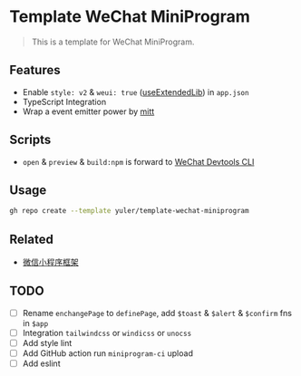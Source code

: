 # Template WeChat MiniProgram

> This is a template for WeChat MiniProgram.

## Features

- Enable `style: v2` & `weui: true` ([useExtendedLib](https://developers.weixin.qq.com/miniprogram/dev/reference/configuration/app.html#useExtendedLib)) in `app.json`
- TypeScript Integration
- Wrap a event emitter power by [mitt](https://github.com/developit/mitt)

## Scripts

- `open` & `preview` & `build:npm` is forward to [WeChat Devtools CLI](https://developers.weixin.qq.com/miniprogram/dev/devtools/cli.html)

## Usage

```bash
gh repo create --template yuler/template-wechat-miniprogram
```

## Related

- [微信小程序框架](https://developers.weixin.qq.com/miniprogram/dev/framework)

## TODO

- [ ] Rename `enchangePage` to `definePage`, add `$toast` & `$alert` & `$confirm` fns in `$app`
- [ ] Integration `tailwindcss` or `windicss` or `unocss`
- [ ] Add style lint
- [ ] Add GitHub action run `miniprogram-ci` upload
- [ ] Add eslint

<!-- Links -->

[wechat devtools]: https://developers.weixin.qq.com/miniprogram/dev/devtools/download.html
[wechat devtools cli]: https://developers.weixin.qq.com/miniprogram/dev/devtools/cli.html

